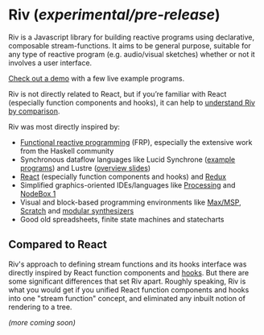# Riv (*experimental/pre-release*)

Riv is a Javascript library for building reactive programs using declarative, composable stream-functions. It aims to be general purpose, suitable for any type of reactive program (e.g. audio/visual sketches) whether or not it involves a user interface.

[Check out a demo](https://rsimmons.github.io/riv/js-api-demos/) with a few live example programs.

Riv is not directly related to React, but if you’re familiar with React (especially function components and hooks), it can help to [understand Riv by comparison](#compared-to-react).

Riv was most directly inspired by:
- [Functional reactive programming](https://en.wikipedia.org/wiki/Functional_reactive_programming) (FRP), especially the extensive work from the Haskell community
- Synchronous dataflow languages like Lucid Synchrone ([example programs](https://www.di.ens.fr/~pouzet/lucid-synchrone/manual_html/manual016.html)) and Lustre ([overview slides](http://www-verimag.imag.fr/~raymond/edu/eng/lustre-a.pdf))
- [React](https://reactjs.org/) (especially function components and hooks) and [Redux](https://redux.js.org/)
- Simplified graphics-oriented IDEs/languages like [Processing](https://processing.org/) and [NodeBox 1](https://www.nodebox.net/code/index.php/Home)
- Visual and block-based programming environments like [Max/MSP](https://cycling74.com/products/max/), [Scratch](https://scratch.mit.edu/) and [modular synthesizers](https://en.wikipedia.org/wiki/Modular_synthesizer)
- Good old spreadsheets, finite state machines and statecharts

## Compared to React

Riv's approach to defining stream functions and its hooks interface was directly inspired by React function components and [hooks](https://reactjs.org/docs/hooks-intro.html). But there are some significant differences that set Riv apart. Roughly speaking, Riv is what you would get if you unified React function components and hooks into one "stream function" concept, and eliminated any inbuilt notion of rendering to a tree.

*(more coming soon)*
